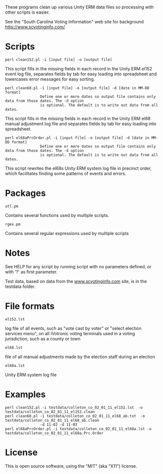 These programs clean up various Unity ERM data files so processing with other scripts is 
easier.

See the "South Carolina Voting Information" web site for background
 http://www.scvotinginfo.com/

Scripts
=======

    perl clean152.pl -i [input file] -o [output file]

This script fills in the missing fields in each record in the Unity ERM el152 event log file, separates fields 
by tab for easy loading into spreadsheet and lowercases error messages for easy sorting.

    perl clean68.pl -i [input file] -o [output file] -d [date in MM-DD format]
                    Define one or more dates so output file contains only data from those dates. The -d option
                    is optional. The default is to write out data from all dates.

This script fills in the missing fields in each record in the Unity ERM el68 manual adjustment log file and 
separates fields by tab for easy loading into spreadsheet.

    perl el68aPrcOrder.pl -i [input file] -o [output file] -d [date in MM-DD format]
                    Define one or more dates so output file contains only data from those dates. The -d option
                    is optional. The default is to write out data from all dates.

This script rewrites the el68s Unity ERM system log file in precinct order, which facilitates finding some patterns 
of events and errors.

Packages
========

    utl.pm

Contains several functions used by multiple scripts.

    rgex.pm

Contains several regular expressions used by multiple scripts    

Notes
=====

See HELP for any script by running script with no parameters defined, or with '?' as first parameter.

Test data, based on data from the www.scvotinginfo.com site, is in the testdata folder.

File formats
============

    el152.lst

log file of all events, such as "vote cast by voter" or "select election services menu", on all iVotronic voting terminals used in a voting jurisdiction, such as a county or town

    el68.lst	

file of all manual adjustments made by the election staff during an election

    el68a.lst      

Unity ERM system log file

Examples
========

    perl clean152.pl -i testdata/colleton_co_02_01_11_el152.lst  -o testdata/colleton_co_02_01_11_el152.clean
    perl clean68.pl -i testdata/colleton_co_02_01_11_el68_ab.txt  -o testdata/colleton_co_02_01_11_el68_ab.clean
                    -d 11-02 -d 11-03
    perl el68aPrcOrder.pl -i testdata/colleton_co_02_01_11_el68a.lst -o testdata/colleton_co_02_01_11_el68a.Prc.Order

License
=======
This is open source software, using the "MIT" (aka "X11") license.
